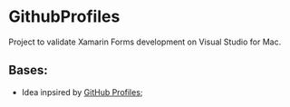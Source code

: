 # GithubProfiles

Project to validate Xamarin Forms development on Visual Studio for Mac.

## Bases:

- Idea inpsired by [GitHub Profiles](https://github.com/florinpop17/app-ideas/blob/master/Projects/2-Intermediate/GitHub-Profiles.md);
